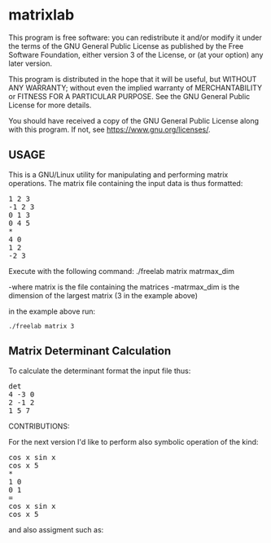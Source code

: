 # matrixlab

This program is free software: you can redistribute it and/or modify
it under the terms of the GNU General Public License as published by
the Free Software Foundation, either version 3 of the License, or
(at your option) any later version.

This program is distributed in the hope that it will be useful,
but WITHOUT ANY WARRANTY; without even the implied warranty of
MERCHANTABILITY or FITNESS FOR A PARTICULAR PURPOSE.  See the
GNU General Public License for more details.

You should have received a copy of the GNU General Public License
along with this program. If not, see <https://www.gnu.org/licenses/>.

USAGE
------------------------------
This is a GNU/Linux utility for manipulating and performing matrix operations.
The matrix file containing the input data is thus formatted:

<pre>
1 2 3
-1 2 3
0 1 3
0 4 5
*
4 0
1 2
-2 3
</pre>

Execute with the following command:
	./freelab matrix matrmax_dim

-where matrix is the file containing the matrices
-matrmax_dim is the dimension of the largest matrix (3 in the example above)

in the example above run:

	./freelab matrix 3

Matrix Determinant Calculation
--------------------------------
To calculate the determinant format the input file thus:

<pre>
det
4 -3 0
2 -1 2
1 5 7
</pre>

CONTRIBUTIONS:

For the next version I'd like to perform also symbolic operation of the kind:

<pre>
cos x sin x
cos x 5
*
1 0
0 1
=
cos x sin x
cos x 5
</pre>

and also assigment such as:

<pre
A=
1 1
2 1

B=
5 6
7 8

A*B
</pre>
